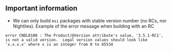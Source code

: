 
## Important information

- We can only build `msi` packages with stable version number (no RCs, nor Nightlies).
Example of the error message when building with an RC

```
error CNDL0108 : The Product/@Version attribute's value, '3.5.1-RC1', is not a valid version.  Legal version values should look like 'x.x.x.x' where x is an integer from 0 to 65534
```
